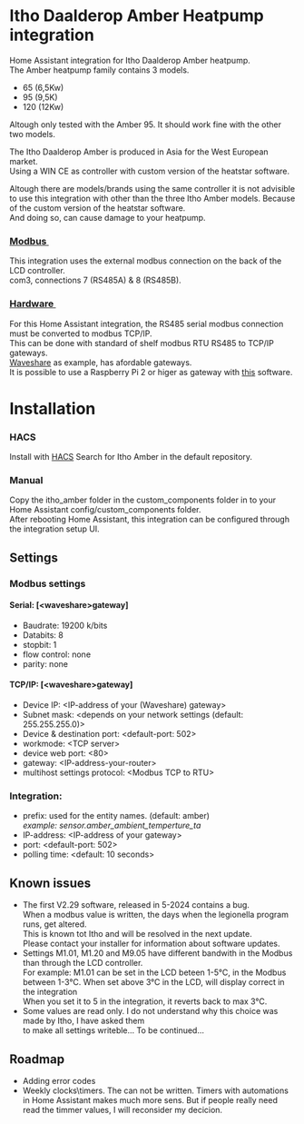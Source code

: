 # Itho Daalderop Amber Heatpump integration
Home Assistant integration for Itho Daalderop Amber heatpump.<br>
The Amber heatpump family contains 3 models.
- 65 (6,5Kw)
- 95 (9,5K)
- 120 (12Kw)

Altough only tested with the Amber 95. It should work fine with the other two models.

The Itho Daalderop Amber is produced in Asia for the West European market.<br>
Using a WIN CE as controller with custom version of the heatstar software.

Altough there are models/brands using the same controller it is not advisible
to use this integration with other than the three Itho Amber models.
Because of the custom version of the heatstar software.<br>And
doing so, can cause damage to your heatpump.
### <u>Modbus&nbsp;</u>
This integration uses the external modbus connection on the back of the LCD controller.<br>com3, connections 7 (RS485A) & 8 (RS485B). 
### <u>Hardware&nbsp;</u>
For this Home Assistant integration, the RS485 serial modbus connection must be converted to modbus TCP/IP.<br>
This can be done with standard of shelf modbus RTU RS485 to TCP/IP gateways.<br>
[Waveshare](https://www.waveshare.com) as example, has afordable gateways.<br>
It is possible to use a Raspberry Pi 2 or higer as gateway with 
[this](https://github.com/3cky/mbusd) software.


# Installation
### HACS
Install with [HACS](http://www.hacs.xyz) Search for Itho Amber in the default repository.
### Manual 
Copy the itho_amber folder in the custom_components folder in to your Home Assistant config/custom_components folder.<br>
After rebooting Home Assistant, this integration can be configured through the integration setup UI.

## Settings
### Modbus settings
#### Serial: \[\<waveshare\>gateway\]
- Baudrate: 19200 k/bits
- Databits: 8
- stopbit: 1
- flow control: none
- parity: none
#### TCP/IP: \[\<waveshare\>gateway\]
- Device IP: \<IP-address of your (Waveshare) gateway\>
- Subnet mask: \<depends on your network settings (default: 255.255.255.0)>
- Device & destination port: \<default-port: 502\>
- workmode: \<TCP server\>
- device web port: \<80\>
- gateway: \<IP-address-your-router\>
- multihost settings protocol: \<Modbus TCP to RTU\>
### Integration:
- prefix: used for the entity names. (default: amber)<br>
    <i>example: sensor.amber_ambient_temperture_ta</i>
- IP-address: \<IP-address of your gateway\>
- port: \<default-port: 502\> 
- polling time: \<default: 10 seconds\>

## Known issues
-   The first V2.29 software, released in 5-2024 contains a bug.<br>
    When a modbus value is written, the days when the legionella program 
    runs, get altered.<br>
    This is known tot Itho and will be resolved in the next update.<br>
    Please contact your installer for information about software updates.
-   Settings M1.01, M1.20 and M9.05 have different bandwith in the Modbus 
    than through the LCD controller.<br>
    For example: M1.01 can be set in the LCD beteen 1-5°C, in the Modbus
    between 1-3°C. When set above 3°C in the LCD, will display correct in the integration<br>
    When you set it to 5 in the integration, it reverts back to max 3°C.
-   Some values are read only. I do not understand why this choice was made by 
    Itho, I have asked them<br> to make all settings writeble... To be continued... 

## Roadmap
- Adding error codes
- Weekly clocks\timers. The can not be written. Timers with automations  
  in Home Assistant makes much more sens.
  But if people really need read the timmer values, I will reconsider my decicion.